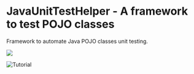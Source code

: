 # JavaUnitTestHelper - A framework to test POJO classes
Framework to automate Java POJO classes unit testing. 

<a href='https://bintray.com/anindyabanerjee12000/PojoTester/pojoclasstester/1.0.2-Final/link'><img src='null/packages/anindyabanerjee12000/PojoTester/pojoclasstester/images/download.svg?version=1.0.2-Final'></a>

![Tutorial](https://github.com/andysundar/JavaUnitTestHelper/wiki)
